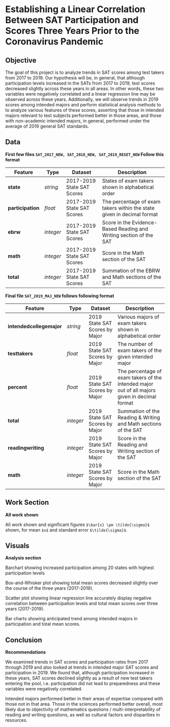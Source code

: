 
# Establishing a Linear Correlation Between SAT Participation and Scores Three Years Prior to the Coronavirus Pandemic

## Objective

The goal of this project is to analyze trends in SAT scores among test takers from 2017 to 2019. Our hypothesis will be, in general, that although participation levels increased in the SATs from 2017 to 2019, test scores decreased slightly across these years in all areas. In other words, these two variables were negatively correlated and a linear regression line may be observed across these years. Additionally, we will observe trends in 2019 scores among intended majors and perform statistical analysis methods to to analyze various features of these scores, asserting that those in intended majors relevant to test subjects performed better in those areas, and those with non-academic intended majors, in general, performed under the average of 2019 general SAT standards. 

## Data

**First few files `SAT_2017_NEW, SAT_2018_NEW, SAT_2019_RESET_NEW` Follow this format**

|Feature|Type|Dataset|Description|
|---|---|---|---|
|**state**|*string*|2017-2019 State SAT Scores|States of exam takers shown in alphabetical order| 
|**participation**|*float*|2017-2019 State SAT Scores|The percentage of exam takers within the state given in decimal format|
|**ebrw**|*integer*|2017-2019 State SAT Scores|Score in the Evidence-Based Reading and Writing section of the SAT|
|**math**|*integer*|2017-2019 State SAT Scores|Score in the Math section of the SAT|
|**total**|*integer*|2017-2019 State SAT Scores|Summation of the EBRW and Math sections of the SAT|

**Final file `SAT_2019_MAJ_NEW` follows following format**

|Feature|Type|Dataset|Description|
|---|---|---|---|
|**intendedcollegemajor**|*string*|2019 State SAT Scores by Major|Various majors of exam takers shown in alphabetical order| 
|**testtakers**|*float*|2019 State SAT Scores by Major|The number of exam takers of the given intended major|
|**percent**|*float*|2019 State SAT Scores by Major|The percentage of exam takers of the intended major out of all majors given in decimal format|
|**total**|*integer*|2019 State SAT Scores by Major|Summation of the Reading & Writing and Math sections of the SAT|
|**readingwriting**|*integer*|2019 State SAT Scores by Major|Score in the Reading and Writing section of the SAT|
|**math**|*integer*|2019 State SAT Scores by Major|Score in the Math section of the SAT|

## Work Section

**All work shown**

All work shown and significant figures `$\bar{x} \pm \tilde{\sigma}$` shown, for mean `$x$` and standard error `$\tilde{\sigma}$`.

## Visuals

**Analysis section**

Barchart showing increased participation among 20 states with highest participation levels

Box-and-Whisker plot showing total mean scores decreased slightly over the course of the three years (2017-2019).

Scatter plot showing linear regression line accurately display negative correlation between participation levels and total mean scores over three years (2017-2019).

Bar charts showing anticipated trend among intended majors in participation and total mean scores. 

## Conclusion

**Recommendations**

We examined trends in SAT scores and participation rates from 2017 through 2019 and also looked at trends in intended major SAT scores and participation in 2019. We found that, although participation increased in these years, SAT scores declined slightly as a result of new test takers entering the pool, i.e. participation did not lead to preparedness and these variables were negatively correlated. 

Intended majors performed better in their areas of expertise compared with those not in that area. Those in the sciences performed better overall, most likely due to objectivity of mathematics questions / multi-interpretability of reading and writing questions, as well as cultural factors and disparities in resources. 
